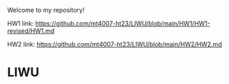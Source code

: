 Welcome to my repository!

HW1 link: https://github.com/mt4007-ht23/LIWU/blob/main/HW1/HW1-revised/HW1.md

HW2 link: https://github.com/mt4007-ht23/LIWU/blob/main/HW2/HW2.md
# LIWU
